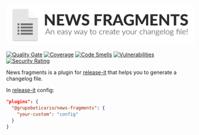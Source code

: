 <p align="center">
   <img src="./changelog.png" alt="Logo" title="Logo" />
</p>

[![Quality Gate](https://sonarcloud.io/api/project_badges/measure?project=54b291df-ce9e-4a5f-b1dd-36cb380195ec&metric=alert_status)](https://sonarqube.com/dashboard/index/54b291df-ce9e-4a5f-b1dd-36cb380195ec) [![Coverage](https://sonarcloud.io/api/project_badges/measure?project=54b291df-ce9e-4a5f-b1dd-36cb380195ec&metric=coverage)](https://sonarqube.com/dashboard/index/54b291df-ce9e-4a5f-b1dd-36cb380195ec) [![Code Smells](https://sonarcloud.io/api/project_badges/measure?project=54b291df-ce9e-4a5f-b1dd-36cb380195ec&metric=code_smells)](https://sonarqube.com/dashboard/index/54b291df-ce9e-4a5f-b1dd-36cb380195ec) [![Vulnerabilities](https://sonarcloud.io/api/project_badges/measure?project=54b291df-ce9e-4a5f-b1dd-36cb380195ec&metric=vulnerabilities)](https://sonarqube.com/dashboard/index/54b291df-ce9e-4a5f-b1dd-36cb380195ec) [![Security Rating](https://sonarcloud.io/api/project_badges/measure?project=54b291df-ce9e-4a5f-b1dd-36cb380195ec&metric=security_rating)](https://sonarqube.com/dashboard/index/54b291df-ce9e-4a5f-b1dd-36cb380195ec)

News fragments is a plugin for [release-it](https://github.com/release-it/release-it) that helps you to generate a changelog file.

In [release-it](https://github.com/release-it/release-it) config:

```json
"plugins": {
  "@grupoboticario/news-fragments": {
    "your-custom": "config"
  }
}
```

